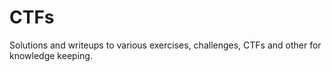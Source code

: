 # CTFs

Solutions and writeups to various exercises, challenges, CTFs and other for knowledge keeping.

